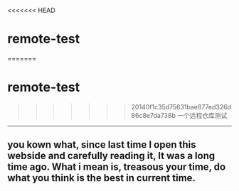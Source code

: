<<<<<<< HEAD
# remote-test
=======
# remote-test 
>>>>>>> 20140f1c35d75631bae877ed326d86c8e7da738b
一个远程仓库测试
---
you kown what, since last time I open this webside and carefully reading it, It was a long time ago. What i mean is, treasous your time, do what you think is the best in current time. 
---
